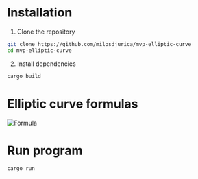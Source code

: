 # Installation

1. Clone the repository

```bash
git clone https://github.com/milosdjurica/mvp-elliptic-curve
cd mvp-elliptic-curve
```

2. Install dependencies

```bash
cargo build
```

# Elliptic curve formulas

![Formula][EC-Formula-image-url]

# Run program

```bash
cargo run
```

[EC-Formula-image-url]: https://github.com/milosdjurica/mvp-elliptic-curve/blob/main/public/elliptic-curve-formula.png
